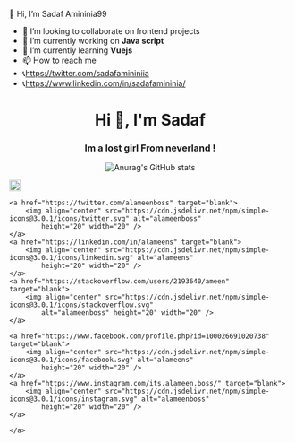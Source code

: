  👋 Hi, I’m Sadaf Amininia99 
- 💞️ I’m looking to collaborate on frontend projects
- 🔭 I’m currently working on **Java script**
- 🌱 I’m currently learning **Vuejs**
- 📫 How to reach me 
- 📞https://twitter.com/sadafamininiia
- 📞https://www.linkedin.com/in/sadafamininia/



<h1 align="center">Hi 👾, I'm Sadaf</h1>
<h3 align="center">
Im a lost girl 
From neverland !</h3>

 <P align="center"
      
![Anurag's GitHub stats](https://github-readme-stats.vercel.app/api?username=sadafamininia99&show_icons=true&theme=radical)

 </P>


<p>
    <a href="https://codepen.io/alameenboss" target="blank">
        <img align="center" src="https://cdn.jsdelivr.net/npm/simple-icons@3.0.1/icons/codepen.svg" alt="alameenboss"
            height="20" width="20" />
    </a>
  
    <a href="https://twitter.com/alameenboss" target="blank">
        <img align="center" src="https://cdn.jsdelivr.net/npm/simple-icons@3.0.1/icons/twitter.svg" alt="alameenboss"
            height="20" width="20" />
    </a>
    <a href="https://linkedin.com/in/alameens" target="blank">
        <img align="center" src="https://cdn.jsdelivr.net/npm/simple-icons@3.0.1/icons/linkedin.svg" alt="alameens"
            height="20" width="20" />
    </a>
    <a href="https://stackoverflow.com/users/2193640/ameen" target="blank">
        <img align="center" src="https://cdn.jsdelivr.net/npm/simple-icons@3.0.1/icons/stackoverflow.svg"
            alt="alameenboss" height="20" width="20" />
    </a>
    
    <a href="https://www.facebook.com/profile.php?id=100026691020738" target="blank">
        <img align="center" src="https://cdn.jsdelivr.net/npm/simple-icons@3.0.1/icons/facebook.svg" alt="alameens"
            height="20" width="20" />
    </a>
    <a href="https://www.instagram.com/its.alameen.boss/" target="blank">
        <img align="center" src="https://cdn.jsdelivr.net/npm/simple-icons@3.0.1/icons/instagram.svg" alt="alameenboss"
            height="20" width="20" />
    </a>
  
    </a>

